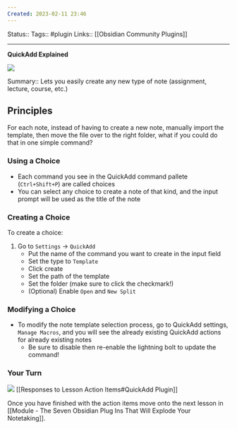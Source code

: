 ```yaml
---
Created: 2023-02-11 23:46
---
```

Status::
Tags:: #plugin 
Links:: [[Obsidian Community Plugins]] 
___

**QuickAdd Explained**

![](https://www.youtube.com/watch?v=LrQVQ37y6IU)

Summary:: Lets you easily create any new type of note (assignment, lecture, course, etc.)
## Principles
For each note, instead of having to create a new note, manually import the template, then move the file over to the right folder, what if you could do that in one simple command?
### Using a Choice

- Each command you see in the QuickAdd command pallete (`Ctrl+Shift+P`) are called choices
- You can select any choice to create a note of that kind, and the input prompt will be used as the title of the note
### Creating a Choice
To create a choice:
1. Go to `Settings` -> `QuickAdd`
	- Put the name of the command you want to create in the input field
	- Set the type to `Template`
	- Click create
	- Set the path of the template
	- Set the folder (make sure to click the checkmark!)
	- (Optional) Enable `Open` and `New Split`
### Modifying a Choice
- To modify the note template selection process, go to QuickAdd settings, `Manage Macros`, and you will see the already existing QuickAdd actions for already existing notes
	- Be sure to disable then re-enable the lightning bolt to update the command!

### Your Turn
![](https://embed.filekitcdn.com/e/ipyk1kAZUAWQreQYS6UoFE/9sJ5rRzrt5h7ykMavk6Nub)
[[Responses to Lesson Action Items#QuickAdd Plugin]]

Once you have finished with the action items move onto the next lesson in [[Module - The Seven Obsidian Plug Ins That Will Explode Your Notetaking]].